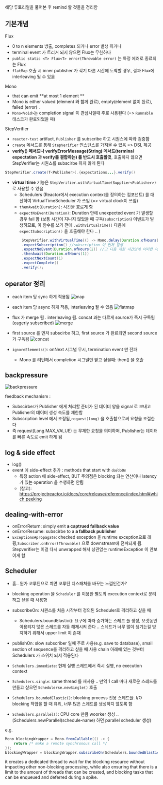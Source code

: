 해당 튜토리얼을 풀어본 후 remind 할 것들을 정리함

## 기본개념

Flux 
- 0 to n elements 방출, completes 되거나 error 발생 하거나
- terminal event 가 트리거 되지 않으면 Flux는 무한하다 
- `public static <T> Flux<T> error(Throwable error)` 는 특정 에러로 종료되는 Flux
- `flatMap` 호출 시 inner publisher 가 각기 다른 시간에 도착할 경우, 결과 Flux에 interleaving 될 수 있음 


Mono
- that can emit **at most 1 <T> element **
- Mono is either valued (element 와 함께 완료), empty(element 없이 완료), failed (error) .
- `Mono<Void>`는 completion signal 이 관심사일때 주로 사용된다 (=> `Runnable` 태스크가 완료되었을 때)

StepVerifier
- `reactor-test` artifact, `Publisher` 를 subscribe 하고 시퀀스에 따라 검증함
- `create` 메서드를 통해 `StepVerifier` 인스턴스를 가져올 수 있음 => DSL 제공
- **verify() 메서드나 verifyErrorMessage(String) 메서드(terminal expectation 과 verify를 결합하는) 를 반드시 호출할것**, 호출하지 않으면 StepVerifier는 시퀀스를 subscirbe 하지 않게 된다
```java
StepVerifier.create(T<Publisher>).{expectations...}.verify()
```
- **virtual time** 기능은 `StepVerifier.withVirtualTime(Supplier<Publisher>)` 로 사용할 수 있음 
  - Schedulers (Reactor에서 execution context를 정의하는 컴포넌트) 를 대신하여 VirtualTimeScheduler 가 쓰임 (=> virtual clock이 쓰임)
  - `thenAwait(Duration)`: 시간을 흐르게 함
  - `expectNoEvent(Duration)`: Duration 안에 unexpected event 가 발생할 경우 fail 함 (보통 시간이 지나지 않았을 때 구독(`subscription`) 이벤트가 발생하므로, 이 함수를 쓰기 전에 `.withVirtualTime()` 다음에 `expectSubscription()` 을 호출해야 한다 .. )
     ```java
      StepVerifier.withVirtualTime(() -> Mono.delay(Duration.ofHours(3)))
      .expectSubscription() //subscription 이 먼저 발생
      .expectNoEvent(Duration.ofHours(2)) //그 다음 제한 시간안에 어떠한 이벤트도 발생하지 않아야 함
      .thenAwait(Duration.ofHours(1))
      .expectNextCount(1)
      .expectComplete()
      .verify();
    ```

## operator 정리
- each item 당 sync 하게 적용됨
  ![map](map.png)


- each item 당 async 하게 적용, interleaving 될 수 있음
  ![flatmap](flatmap.png)


- flux 가 merge 됨 . interleaving 됨. concat 과는 다르게 source가 즉시 구독됨(eagerly subscribed)
  ![merge](merge.png)

- first source 를 먼저 subscirbe 하고, first source 가 완료되면 second source 가 구독됨
  ![concat](concat.png)

- `ignoreElements()`: onNext 시그널 무시, termination event 만 전파
  - Mono<Void> 를 리턴해서 completion 시그널만 받고 싶을때: then() 을 호출


## backpressure

![backpressure](backpressure.png)

feedback mechanism : 
- Subscirber가 Publisher 에게 처리할 준비가 된 데이터 양을 signal 로 보내고
Publisher의 데이터 생성 속도를 제한함 
- Subscription level 에서 조정됨,`request(long)` 을 호출함으로써 요청을 조절한다
- 즉 request(Long.MAX_VALUE) 는 무제한 요청을 의미하며, Publisher는 데이터를 빠른 속도로 emit 하게 됨 

## log & side effect
- log()
- event 에 side-effect 추가 : methods that start with `do`/`doOn`
  - 특정 action 에 side-effect, BUT 주의점은 blocking 되는 연산이나 latency가 있는 operation 을 수행하면 안됨 
  - (참고): https://projectreactor.io/docs/core/release/reference/index.html#which.peeking

## dealing-with-error

- onErrorReturn: simply emit **a captrued fallback value** 
- onErrorResume: subscirbe to a **a fallback publisher**
- `Exceptions#propagate`: checked exception 을 runtime exception으로 래핑,`Subscriber.onError(Throwable)` 으로 downstream에 전파되게 됨. Stepverifier는 이걸 다시 unwrapped 해서 상관없는 runtimeException 이 안보이게 함


## Scheduler
- 흠.. 뭔가 코루틴으로 치면 코루틴 디스패처를 바꾸는 느낌인건가?
- blocking operation 을 `Scheduler` 를 이용한 별도의 execution context로 분리하고 싶을 때 사용함

- subscribeOn: 시퀀스를 처음 시작부터 정의된 Scheduler로 격리하고 싶을 때
  - Schedulers.boundElastic(): 요구에 따라 증가하는 스레드 풀 생성, 오랫동안 이용되지 않은 스레드를 자동 해제시켜 준다 .. 스레드가 너무 많이 생기는걸 방지하기 위해서 upper limit 이 존재

- publishOn: slow subscriber 일때 주로 사용(e.g. save to database), small section of sequence를 격리하고 싶을 때 사용
  chain 아래에 있는 것부터 Schedulers 가 스위치 되서 적용된다

- `Schedulers.immediate`: 현재 실행 스레드에서 즉시 실행, no execution context
- `Schedulers.single`: same thread 를 재사용 .. 만약 1 call 마다 새로운 스레드를 만들고 싶으면 `Schedulerse.newSingle()` 호출
- `Schedulers.boundedElastic()`: blocking process 전용 스레드플. I/O blocking 작업을 할 때 유리, 너무 많은 스레드를 생성하지 않도록 함 
- `Schedulers.parallel()`: CPU core 만큼 woorker 생성 .. (Schedulers.newParallel(schedule-name) 하면 parallel scheduler 생성)

e.g.
```java
Mono blockingWrapper = Mono.fromCallable(() -> { 
    return /* make a remote synchronous call */ 
});
blockingWrapper = blockingWrapper.subscribeOn(Schedulers.boundedElastic()); 
```
it creates a dedicated thread to wait for the blocking resource without impacting other non-blocking processing, while also ensuring that there is a limit to the amount of threads that can be created, and blocking tasks that can be enqueued and deferred during a spike.